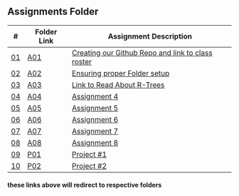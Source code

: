  ##  Assignments Folder

|   #    | Folder Link       | Assignment Description                          |
|------- |-------------------|-------------------------------------------------|
| [01](./A01) | [A01](./A01) | [Creating our Github Repo and link to class roster](./A01) |
| [02](./A02) | [A02](./A02) | [Ensuring proper Folder setup](./A02) |
| [03](./A03) | [A03](./A03) | [Link to Read About R-Trees](./A03) |
| [04](./A04) | [A04](./A04) | [Assignment 4](./A04) |
| [05](./A05) | [A05](./A05) | [Assignment 5](./A05) |
| [06](./A06) | [A06](./A06) | [Assignment 6](./A06) |
| [07](./A07) | [A07](./A07) | [Assignment 7](./A07) |
| [08](./A08) | [A08](./A08) | [Assignment 8](./A08) |
| [09](./P01) | [P01](./P01) | [Project   #1](./P01) |
| [10](./P02) | [P02](./P02) | [Project   #2](./P02) |

#### these links above will redirect to respective folders
